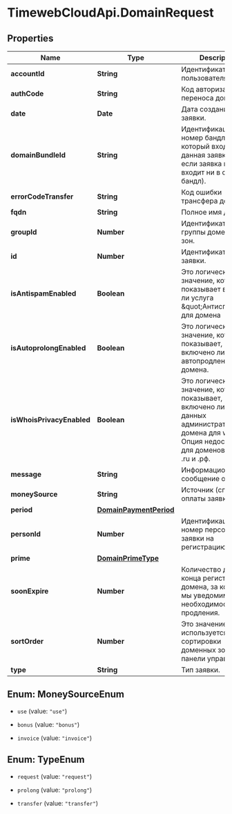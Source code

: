 # TimewebCloudApi.DomainRequest

## Properties

Name | Type | Description | Notes
------------ | ------------- | ------------- | -------------
**accountId** | **String** | Идентификатор пользователя | 
**authCode** | **String** | Код авторизации для переноса домена. | 
**date** | **Date** | Дата создания заявки. | 
**domainBundleId** | **String** | Идентификационный номер бандла, в который входит данная заявка (null - если заявка не входит ни в один бандл). | 
**errorCodeTransfer** | **String** | Код ошибки трансфера домена. | 
**fqdn** | **String** | Полное имя домена. | 
**groupId** | **Number** | Идентификатор группы доменных зон. | 
**id** | **Number** | Идентификатор заявки. | 
**isAntispamEnabled** | **Boolean** | Это логическое значение, которое показывает включена ли услуга \&quot;Антиспам\&quot; для домена | 
**isAutoprolongEnabled** | **Boolean** | Это логическое значение, которое показывает, включено ли автопродление домена. | 
**isWhoisPrivacyEnabled** | **Boolean** | Это логическое значение, которое показывает, включено ли скрытие данных администратора домена для whois. Опция недоступна для доменов в зонах .ru и .рф. | 
**message** | **String** | Информационное сообщение о заявке. | 
**moneySource** | **String** | Источник (способ) оплаты заявки. | 
**period** | [**DomainPaymentPeriod**](DomainPaymentPeriod.md) |  | 
**personId** | **Number** | Идентификационный номер персоны для заявки на регистрацию. | 
**prime** | [**DomainPrimeType**](DomainPrimeType.md) |  | 
**soonExpire** | **Number** | Количество дней до конца регистрации домена, за которые мы уведомим о необходимости продления. | 
**sortOrder** | **Number** | Это значение используется для сортировки доменных зон в панели управления. | 
**type** | **String** | Тип заявки. | 



## Enum: MoneySourceEnum


* `use` (value: `"use"`)

* `bonus` (value: `"bonus"`)

* `invoice` (value: `"invoice"`)





## Enum: TypeEnum


* `request` (value: `"request"`)

* `prolong` (value: `"prolong"`)

* `transfer` (value: `"transfer"`)





